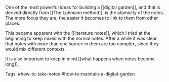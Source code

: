One of the most powerful ideas for building a [[digital garden]], and that is derived directly from [[The Luhmann method]], is the atomicity of the notes. The more focus they are, the easier it becomes to link to them from other places. 

This became apparent with the [[literature notes]], which I tried at the beginning to keep mixed with the normal notes. After a while it was clear that notes with more than one source in them are too complex, since they would mix different contexts. 

It is also important to keep in mind [[what happens when notes become long]]. 

Tags: #how-to-take-notes #how-to-maintain-a-digital-garden
